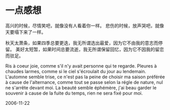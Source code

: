 # 一点感想

高兴的时候，尽情笑吧，就像没有人看着你一样。
悲伤的时候，放声哭吧，就像天要塌下来了一样。

秋天太萧条，如果四季总要更迭，我无所谓选出最爱，因为它不由我的意志而停留。
美好太短暂，如果时间总要流逝，我无所谓保留回忆，因为它不因我的留恋而驻足。

Ris à coeur joie, comme s&#39;il n&#39;y avait personne qui te regarde.
Pleures à chaudes larmes, comme si le ciel s&#39;écroulait du jour au lendemain.
L&#39;automne semble trise,
ce n&#39;est pas la peine de choisir ma saison préférée à cause de l&#39;alternance,
comme tout se passe selon la régle de nature,
nul ne s&#39;arrête devant moi.
La beauté semble éphémère,
j&#39;ai beau garder le souvenir à cause de la fuite du temps,
rien ne sera fixé pour moi. 


2006-11-22